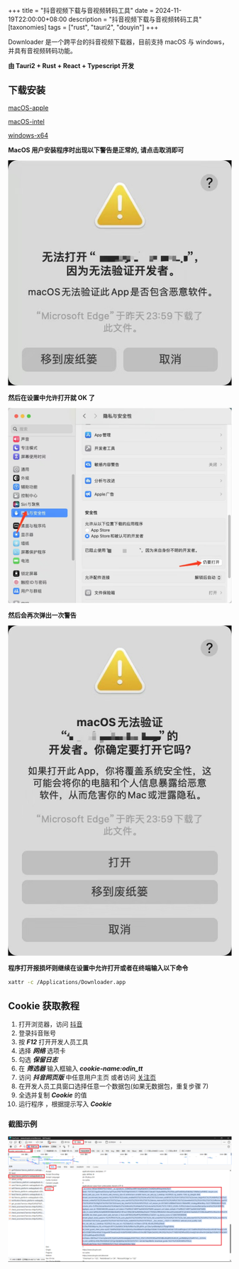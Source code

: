 +++
title = "抖音视频下载与音视频转码工具"
date = 2024-11-19T22:00:00+08:00
description = "抖音视频下载与音视频转码工具"
[taxonomies]
tags = ["rust", "tauri2", "douyin"]
+++

Downloader 是一个跨平台的抖音视频下载器，目前支持 macOS 与 windows，并具有音视频转码功能。

**由 Tauri2 + Rust + React + Typescript 开发**

## 下载安装

[macOS-apple](https://bin.616161616.xyz/Downloader_1.0.5_aarch64.dmg)

[macOS-intel](https://bin.616161616.xyz/Downloader_1.0.5_x64.dmg)

[windows-x64](https://bin.616161616.xyz/Downloader_1.0.5_x64-setup.exe)

**MacOS 用户安装程序时出现以下警告是正常的, 请点击取消即可**

![image-1](/images/downloader_1.png)

**然后在设置中允许打开就 OK 了**

![image-2](/images/downloader_2.png)

**然后会再次弹出一次警告**

![image-3](/images/downloader_3.png)

**程序打开报损坏则继续在设置中允许打开或者在终端输入以下命令**

```sh
xattr -c /Applications/Downloader.app
```

## Cookie 获取教程

1. 打开浏览器，访问 [抖音](https://www.douyin.com)
2. 登录抖音账号
3. 按 **_F12_** 打开开发人员工具
4. 选择 **_网络_** 选项卡
5. 勾选 **_保留日志_**
6. 在 **_筛选器_** 输入框输入 **_cookie-name:odin_tt_**
7. 访问 **_抖音网页版_** 中任意用户主页 或者访问 [关注页](https://www.douyin.com/follow)
8. 在开发人员工具窗口选择任意一个数据包\(如果无数据包，重复步骤 7\)
9. 全选并复制 **_Cookie_** 的值
10. 运行程序 ，根据提示写入 **_Cookie_**

### 截图示例

![cookie](/images/downloader_cookie.png)

